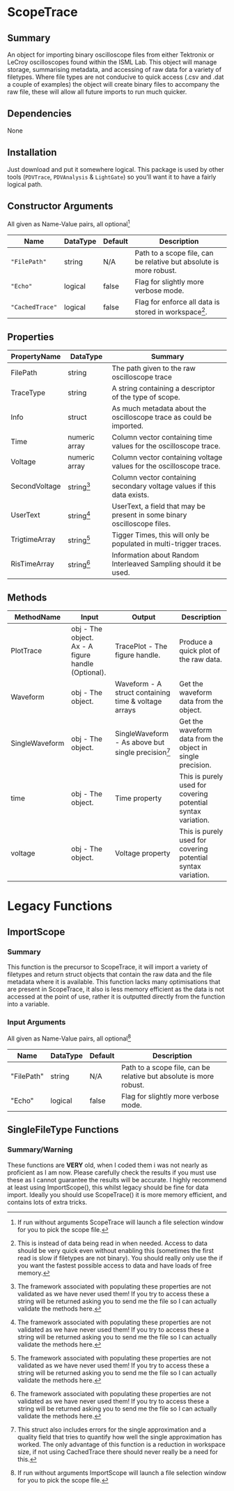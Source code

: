 # ScopeTrace
## Summary
An object for importing binary oscilloscope files from either Tektronix or LeCroy oscilloscopes found within the ISML Lab. This object will manage storage, summarising metadata, and accessing of raw data for a variety of filetypes. Where file types are not conducive to quick access (.csv and .dat a couple of examples) the object will create binary files to accompany the raw file, these will allow all future imports to run much quicker.

## Dependencies
None

## Installation
Just download and put it somewhere logical. This package is used by other tools (`PDVTrace`, `PDVAnalysis` & `LightGate`) so you'll want it to have a fairly logical path.

## Constructor Arguments
All given as Name-Value pairs, all optional[^1]

| Name              | DataType      | Default           | Description                                                           |
| -------------     | ------------- | ----------------- | --------------------------------------------------------------------- |
| `"FilePath"`      | string        | N/A               | Path to a scope file, can be relative but absolute is more robust.    |
| `"Echo"`          | logical       | false             | Flag for slightly more verbose mode.                                  |
| `"CachedTrace"`   | logical       | false             | Flag for enforce all data is stored in workspace[^2].

[^1]: If run without arguments ScopeTrace will launch a file selection window for you to pick the scope file.
[^2]: This is instead of data being read in when needed. Access to data should be very quick even without enabling this (sometimes the first read is slow if filetypes are not binary). You should really only use the if you want the fastest possible access to data and have loads of free memory.

## Properties

| PropertyName      |  DataType     | Summary                                                                   |
| ----------------- | ------------- | ------------------------------------------------------------------------- |
| FilePath          | string        | The path given to the raw oscilloscope trace                              |
| TraceType         | string        | A string containing a descriptor of the type of scope.                    |
| Info              | struct        | As much metadata about the oscilloscope trace as could be imported.       |
| Time              | numeric array | Column vector containing time values for the oscilloscope trace.          |
| Voltage           | numeric array | Column vector containing voltage values for the oscilloscope trace.       |
| SecondVoltage     | string[^4]    | Column vector containing secondary voltage values if this data exists.    |
| UserText          | string[^4]    | UserText, a field that may be present in some binary oscilloscope files.  |
| TrigtimeArray     | string[^4]    | Tigger Times, this will only be populated in multi-trigger traces.        |
| RisTimeArray      | string[^4]    | Information about Random Interleaved Sampling should it be used.          |

[^4]: The framework associated with populating these properties are not validated as we have never used them! If you try to access these a string will be returned asking you to send me the file so I can actually validate the methods here.

## Methods

| MethodName        | Input                                                     | Output                                                | Description                                                   |
| ----------------- | --------------------------------------------------------- | ----------------------------------------------------- | ------------------------------------------------------------- |
| PlotTrace         | obj - The object. <br /> Ax - A figure handle (Optional). | TracePlot - The figure handle.                        | Produce a quick plot of the raw data.                         |
| Waveform          | obj - The object.                                         | Waveform - A struct containing time & voltage arrays  | Get the waveform data from the object.                        |
| SingleWaveform    | obj - The object.                                         | SingleWaveform - As above but single precision[^5]    | Get the waveform data from the object in single precision.    |
| time              | obj - The object.                                         | Time property                                         | This is purely used for covering potential syntax variation.  |
| voltage           | obj - The object.                                         | Voltage property                                      | This is purely used for covering potential syntax variation.

[^5]: This struct also includes errors for the single approximation and a quality field that tries to quantify how well the single approximation has worked. The only advantage of this function is a reduction in workspace size, if not using CachedTrace there should never really be a need for this.

# Legacy Functions
## ImportScope
### Summary
This function is the precursor to ScopeTrace, it will import a variety of filetypes and return struct objects that contain the raw data and the file metadata where it is available. This function lacks many optimisations that are present in ScopeTrace, it also is less memory efficient as the data is not accessed at the point of use, rather it is outputted directly from the function into a variable.

### Input Arguments
All given as Name-Value pairs, all optional[^3]

| Name          | DataType      | Default   | Description                                                           |
| ------------- | ------------- | --------- | --------------------------------------------------------------------- |
| "FilePath"    | string        | N/A       | Path to a scope file, can be relative but absolute is more robust.    |
| "Echo"        | logical       | false     | Flag for slightly more verbose mode.
[^3]: If run without arguments ImportScope will launch a file selection window for you to pick the scope file.

## SingleFileType Functions
### Summary/Warning
These functions are **VERY** old, when I coded them i was not nearly as proficient as I am now. Please carefully check the results if you must use these as I cannot guarantee the results will be accurate.
I highly recommend at least using ImportScope(), this whilst legacy should be fine for data import. Ideally you should use ScopeTrace() it is more memory efficient, and contains lots of extra tricks.
